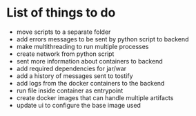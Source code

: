 # List of things to do

* move scripts to a separate folder
* add errors messages to be sent by python script to backend
* make multithreading to run multiple processes
* create network from python script
* sent more information about containers to backend
* add required dependencies for jar/war
* add a history of messages sent to tostify
* add logs from the docker containers to the backend
* run file inside container as entrypoint
* create docker images that can handle multiple artifacts
* update ui to configure the base image used